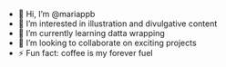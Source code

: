 - 👋 Hi, I’m @mariappb
- 👀 I’m interested in illustration and divulgative content
- 🌱 I’m currently learning datta wrapping 
- 💞️ I’m looking to collaborate on exciting projects
- ⚡ Fun fact: coffee is my forever fuel

<!---
mariappb/mariappb is a ✨ special ✨ repository because its `README.md` (this file) appears on your GitHub profile.
You can click the Preview link to take a look at your changes.
--->
